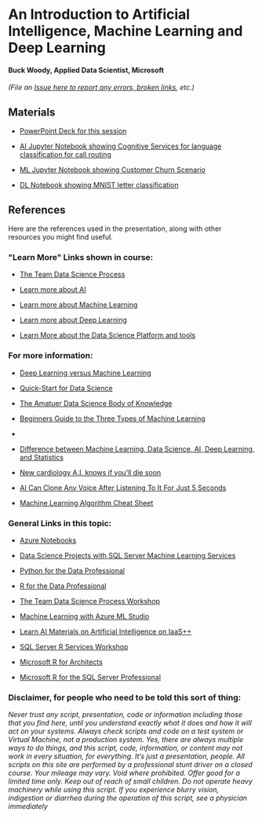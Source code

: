 # An Introduction to Artificial Intelligence, Machine Learning and Deep Learning 

#### Buck Woody, Applied Data Scientist, Microsoft

*(File an [Issue here to report any errors, broken links](https://github.com/BuckWoody/presentations/issues), etc.)*

## Materials

- [PowerPoint Deck for this session](https://github.com/BuckWoody/presentations/blob/master/ai_ml_dl/Introduction%20to%20ML%2C%20AI%2C%20and%20DL.pptx)

- [AI Jupyter Notebook showing Cognitive Services for language classification for call routing](https://github.com/BuckWoody/presentations/blob/master/ai_ml_dl/AI.ipynb)

- [ML Jupyter Notebook showing Customer Churn Scenario](https://github.com/BuckWoody/presentations/blob/master/ai_ml_dl/ML.ipynb)

- [DL Notebook showing MNIST letter classification](https://github.com/BuckWoody/presentations/blob/master/ai_ml_dl/DL.ipynb)


## References

Here are the references used in the presentation, along with other resources you might find useful.

### "Learn More" Links shown in course: 

- [The Team Data Science Process](http://aka.ms/tdsp)

- [Learn more about AI](https://aischool.microsoft.com/)

- [Learn more about Machine Learning](https://www.edx.org/course/data-science-essentials)

- [Learn more about Deep Learning](https://www.youtube.com/watch?v=r0Ogt-q956I)

- [Learn More about the Data Science Platform and tools](http://LearnAI-DataScienceVM)


### For more information: 

- [Deep Learning versus Machine Learning](https://docs.microsoft.com/en-us/azure/machine-learning/service/concept-deep-learning-vs-machine-learning?WT.mc_id=docs-article-lazzeri/?ocid=AID2463683&wt.mc_id=ai-c9-sejuare)

- [Quick-Start for Data Science](https://buckwoody.wordpress.com/2017/07/06/quick-start-for-data-science/)

- [The Amatuer Data Science Body of Knowledge](https://buckwoody.wordpress.com/2015/09/16/the-amateur-data-science-body-of-knowledge/)

- [Beginners Guide to the Three Types of Machine Learning](https://www.kdnuggets.com/2019/11/beginners-guide-three-types-machine-learning.html)

- [](https://docs.microsoft.com/en-us/azure/machine-learning/algorithm-cheat-sheet)

- [Difference between Machine Learning, Data Science, AI, Deep Learning, and Statistics](https://www.datasciencecentral.com/profiles/blogs/difference-between-machine-learning-data-science-ai-deep-learning)

- [New cardiology A.I. knows if you’ll die soon](https://www.digitaltrends.com/cool-tech/cardiology-ai-predicts-death/)

- [AI Can Clone Any Voice After Listening To It For Just 5 Seconds](https://digg.com/video/ai-clones-your-voice-after-listening-for-5-seconds)

- [Machine Learning Algorithm Cheat Sheet](https://www.kdnuggets.com/2019/11/beginners-guide-three-types-machine-learning.html)

### General Links in this topic:

- [Azure Notebooks](https://notebooks.azure.com/BuckWoodyNoteBooks/libraries/AzureNotebooks)

- [Data Science Projects with SQL Server Machine Learning Services](https://notebooks.azure.com/BuckWoodyNoteBooks/libraries/SQLML)

- [Python for the Data Professional](https://notebooks.azure.com/BuckWoodyNoteBooks/libraries/PythonDataProfessional)

- [R for the Data Professional](https://notebooks.azure.com/BuckWoodyNoteBooks/libraries/RDataProfessional)

- [The Team Data Science Process Workshop](https://notebooks.azure.com/BuckWoodyNoteBooks/libraries/TDSPPython)

- [Machine Learning with Azure ML Studio](https://github.com/Azure/LearnAnalytics-DoingMachineLearningwithAzureMLStudio)

- [Learn AI Materials on Artificial Intelligence on IaaS++](https://azure.github.io/LearnAI-AIonIaaS/)

- [SQL Server R Services Workshop](https://github.com/Azure/LearnAnalytics-SQLServerRServices)

- [Microsoft R for Architects](https://github.com/Azure/LearnAnalytics-MicrosoftRforArchitects)

- [Microsoft R for the SQL Server Professional](https://github.com/Azure/LearnAnalytics-MicrosoftRforSQLServerProfessional)


### Disclaimer, for people who need to be told this sort of thing: 

*Never trust any script, presentation, code or information including those that you find here, until you understand exactly what it does and how it will act on your systems. Always check scripts and code on a test system or Virtual Machine, not a production system. Yes, there are always multiple ways to do things, and this script, code, information, or content may not work in every situation, for everything. It’s just a presentation, people. All scripts on this site are performed by a professional stunt driver on a closed course. Your mileage may vary. Void where prohibited. Offer good for a limited time only. Keep out of reach of small children. Do not operate heavy machinery while using this script. If you experience blurry vision, indigestion or diarrhea during the operation of this script, see a physician immediately*
